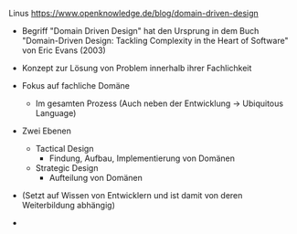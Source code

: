 Linus
https://www.openknowledge.de/blog/domain-driven-design

- Begriff "Domain Driven Design" hat den Ursprung in dem Buch "Domain-Driven Design: Tackling Complexity in the Heart of Software" von Eric Evans (2003)

- Konzept zur Lösung von Problem innerhalb ihrer Fachlichkeit
- Fokus auf fachliche Domäne
	- Im gesamten Prozess (Auch neben der Entwicklung -> Ubiquitous Language)
- Zwei Ebenen
	- Tactical Design
		- Findung, Aufbau, Implementierung von Domänen
	- Strategic Design
		- Aufteilung von Domänen
- (Setzt auf Wissen von Entwicklern und ist damit von deren Weiterbildung abhängig)
- 